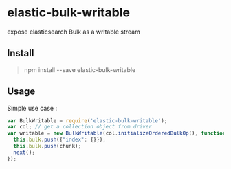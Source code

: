 # elastic-bulk-writable
expose elasticsearch Bulk as a writable stream

## Install 

> npm install --save elastic-bulk-writable

## Usage 

Simple use case :

```js
var BulkWritable = require('elastic-bulk-writable');
var col; // get a collection object from driver
var writable = new BulkWritable(col.initializeOrderedBulkOp(), function write(chunk, next) {
  this.bulk.push({"index": {}});
  this.bulk.push(chunk);
  next();
});
